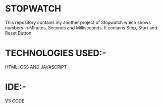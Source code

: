 <h1>STOPWATCH</h1>
<p>This repository contains my another project of Stopwatch which shows numbers in Minutes, Seconds and Milliseconds. It contains Stop, Start and Reset Button.</p>
<h1>TECHNOLOGIES USED:-</h1>
<p>HTML, CSS AND JAVASCRIPT</p>
<h1>IDE:-</h1>
<p>VS CODE</p>